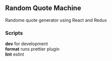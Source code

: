## Random Quote Machine
Randome quote generator using React and Redux

### Scripts
**dev** for development <br/>
**format** runs prettier plugin <br/>
**lint** eslint

